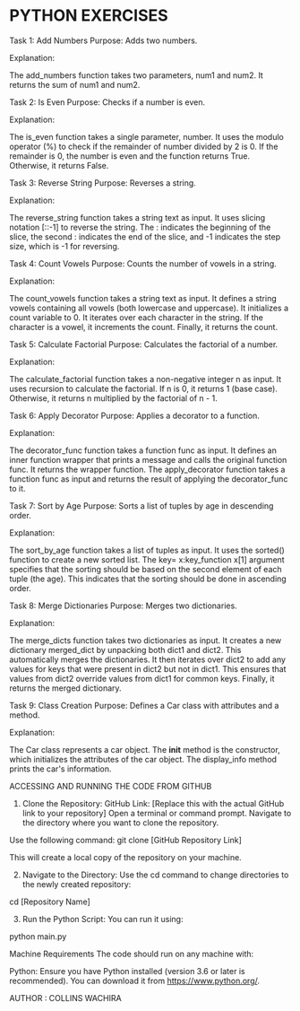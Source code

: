 # PYTHON EXERCISES

Task 1: Add Numbers
Purpose: Adds two numbers.

Explanation:

The add_numbers function takes two parameters, num1 and num2.
It returns the sum of num1 and num2.

Task 2: Is Even
Purpose: Checks if a number is even.

Explanation:

The is_even function takes a single parameter, number.
It uses the modulo operator (%) to check if the remainder of number divided by 2 is 0.
If the remainder is 0, the number is even and the function returns True. Otherwise, it returns False.

Task 3: Reverse String
Purpose: Reverses a string.

Explanation:

The reverse_string function takes a string text as input.
It uses slicing notation [::-1] to reverse the string.
The : indicates the beginning of the slice, the second : indicates the end of the slice, and -1 indicates the step size, which is -1 for reversing.

Task 4: Count Vowels
Purpose: Counts the number of vowels in a string.

Explanation:

The count_vowels function takes a string text as input.
It defines a string vowels containing all vowels (both lowercase and uppercase).
It initializes a count variable to 0.
It iterates over each character in the string.
If the character is a vowel, it increments the count.
Finally, it returns the count.

Task 5: Calculate Factorial
Purpose: Calculates the factorial of a number.

Explanation:

The calculate_factorial function takes a non-negative integer n as input.
It uses recursion to calculate the factorial.
If n is 0, it returns 1 (base case).
Otherwise, it returns n multiplied by the factorial of n - 1.

Task 6: Apply Decorator
Purpose: Applies a decorator to a function.

Explanation:

The decorator_func function takes a function func as input.
It defines an inner function wrapper that prints a message and calls the original function func.
It returns the wrapper function.
The apply_decorator function takes a function func as input and returns the result of applying the decorator_func to it.

Task 7: Sort by Age
Purpose: Sorts a list of tuples by age in descending order.

Explanation:

The sort_by_age function takes a list of tuples as input.
It uses the sorted() function to create a new sorted list.
The key= x:key_function x[1] argument specifies that the sorting should be based on the second element of each tuple (the age).
This indicates that the sorting should be done in ascending order.

Task 8: Merge Dictionaries
Purpose: Merges two dictionaries.

Explanation:

The merge_dicts function takes two dictionaries as input.
It creates a new dictionary merged_dict by unpacking both dict1 and dict2. This automatically merges the dictionaries.
It then iterates over dict2 to add any values for keys that were present in dict2 but not in dict1. This ensures that values from dict2 override values from dict1 for common keys.
Finally, it returns the merged dictionary.

Task 9: Class Creation
Purpose: Defines a Car class with attributes and a method.

Explanation:

The Car class represents a car object.
The __init__ method is the constructor, which initializes the attributes of the car object.
The display_info method prints the car's information.

ACCESSING AND RUNNING THE CODE FROM GITHUB
1. Clone the Repository:
GitHub Link: [Replace this with the actual GitHub link to your repository]
Open a terminal or command prompt.
Navigate to the directory where you want to clone the repository.

Use the following command:
git clone [GitHub Repository Link]

This will create a local copy of the repository on your machine.

2. Navigate to the Directory:
Use the cd command to change directories to the newly created repository:

cd [Repository Name]


3. Run the Python Script:
You can run it using:

python main.py



Machine Requirements
The code should run on any machine with:

Python: Ensure you have Python installed (version 3.6 or later is recommended). You can download it from https://www.python.org/.


AUTHOR : COLLINS WACHIRA